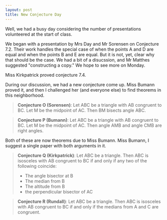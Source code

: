 ```yaml
---
layout: post
title: New Conjecture Day
---
```


Well, we had a busy day considering the number of presentations volunteered at
the start of class.

We began with a presentation by Mrs Day and Mr Sorensen on Conjecture 7.2. Their
work handles the special case of when the points A and D are equal and when the
points B and E are equal. But it is not, yet, clear why that should be the case.
We had a bit of a disucssion, and Mr Matthes suggested "constructing a copy."
We hope to see more on Monday.

Miss Kirkpatrick proved conjecture 7.4.

During our discussion, we had a new conjecture come up. Miss Bumann proved
it, and then I challenged her (and everyone else) to find theorems in this
neighborhood.

> **Conjecture O (Sorensen)**: Let ABC be a triangle with AB congruent to BC. Let
> M be the midpoint of AC. Then BM bisects angle ABC.

> **Conjecture P (Bumann)**: Let ABC be a triangle with AB congruent to BC. Let
> M be the midpoint of AC. Then angle AMB and angle CMB are right angles.

Both of these are now theorems due to Miss Bumann. Miss Bumann, I suggest a single
paper with both arguments in it.

> **Conjecture Q (Kirkpatrick)**: Let ABC be a triangle. Then ABC is isosceles with
> AB congruent to BC if and only if any two of the following coincide:
>   - The angle bisector at B
>   - The median from B
>   - The altitude from B
>   - the perpendicular bisector of AC

> **Conjecture R (Rundall)**: Let ABC be a triangle. Then ABC is isosceles with AB
> congruent to BC if and only if the medians from A and C are congruent.
